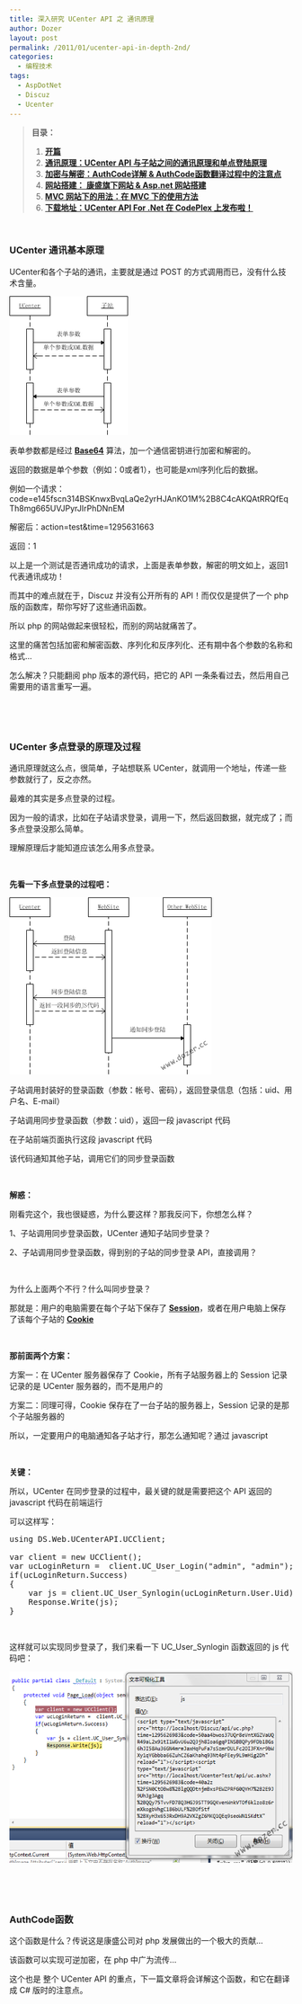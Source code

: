 ```yaml
---
title: 深入研究 UCenter API 之 通讯原理
author: Dozer
layout: post
permalink: /2011/01/ucenter-api-in-depth-2nd/
categories:
  - 编程技术
tags:
  - AspDotNet
  - Discuz
  - Ucenter
---
```


> **目录：**
> 
> 1.  <a href="/2011/01/ucenter-api-in-depth-1st/" target="_blank"><strong>开篇</strong></a>
> 2.  <a href="/2011/01/ucenter-api-in-depth-2nd/" target="_blank"><strong>通讯原理：UCenter API 与子站之间的通讯原理和单点登陆原理</strong></a>
> 3.  <a href="/2011/01/ucenter-api-in-depth-3rd/" target="_blank"><strong>加密与解密：AuthCode详解 & AuthCode函数翻译过程中的注意点</strong></a>
> 4.  **<a href="/2011/02/ucenter-api-in-depth-4th/" target="_blank">网站搭建： 康盛旗下网站 & Asp.net 网站搭建</a>**
> 5.  **<a href="/2011/04/ucenter-api-in-depth-5th/" target="_blank">MVC 网站下的用法：在 MVC 下的使用方法</a>**
> 6.  **<a href="/2011/05/ucenter-api-for-net-on-codeplex/" target="_blank">下载地址：UCenter API For .Net 在 CodePlex 上发布啦！</a>**

&nbsp;

### UCenter 通讯基本原理

UCenter和各个子站的通讯，主要就是通过 POST 的方式调用而已，没有什么技术含量。

[<img class="alignnone size-full wp-image-193" title="ucenterapi" alt="ucenterapi" src="/uploads/2011/01/ucenterapi.png" width="211" height="247" />][1]

表单参数都是经过 **<a href="http://zh.wikipedia.org/zh-cn/Base64" target="_blank">Base64</a>** 算法，加一个通信密钥进行加密和解密的。

返回的数据是单个参数（例如：0或者1），也可能是xml序列化后的数据。

例如一个请求：code=e145fscn314BSKnwxBvqLaQe2yrHJAnKO1M%2B8C4cAKQAtRRQfEqTh8mg665UVJPyrJIrPhDNnEM

解密后：action=test&time=1295631663

返回：1

以上是一个测试是否通讯成功的请求，上面是表单参数，解密的明文如上，返回1代表通讯成功！

<!--more-->

而其中的难点就在于，Discuz 并没有公开所有的 API！而仅仅是提供了一个 php 版的函数库，帮你写好了这些通讯函数。

所以 php 的网站做起来很轻松，而别的网站就痛苦了。

这里的痛苦包括加密和解密函数、序列化和反序列化、还有期中各个参数的名称和格式…

怎么解决？只能翻阅 php 版本的源代码，把它的 API 一条条看过去，然后用自己需要用的语言重写一遍。

&nbsp;

&nbsp;

### UCenter 多点登录的原理及过程

通讯原理就这么点，很简单，子站想联系 UCenter，就调用一个地址，传递一些参数就行了，反之亦然。

最难的其实是多点登录的过程。

因为一般的请求，比如在子站请求登录，调用一下，然后返回数据，就完成了；而多点登录没那么简单。

理解原理后才能知道应该怎么用多点登录。

&nbsp;

**先看一下多点登录的过程吧：**

[<img class="alignnone size-full wp-image-130" title="login" alt="login" src="/uploads/2011/01/login.png" width="360" height="315" />][2]

子站调用封装好的登录函数（参数：帐号、密码），返回登录信息（包括：uid、用户名、E-mail）

子站调用同步登录函数（参数：uid），返回一段 javascript 代码

在子站前端页面执行这段 javascript 代码

该代码通知其他子站，调用它们的同步登录函数

&nbsp;

**解惑：**

刚看完这个，我也很疑惑，为什么要这样？那我反问下，你想怎么样？

1、子站调用同步登录函数，UCenter 通知子站同步登录？

2、子站调用同步登录函数，得到别的子站的同步登录 API，直接调用？

&nbsp;

为什么上面两个不行？什么叫同步登录？

那就是：用户的电脑需要在每个子站下保存了 **<a href="http://www.google.com/search?q=asp.net+session" target="_blank">Session</a>**，或者在用户电脑上保存了该每个子站的 **<a href="http://www.google.com/search?q=cookie" target="_blank">Cookie</a>**

&nbsp;

**那前面两个方案：**

方案一：在 UCenter 服务器保存了 Cookie，所有子站服务器上的 Session 记录记录的是 UCenter 服务器的，而不是用户的

方案二：同理可得，Cookie 保存在了一台子站的服务器上，Session 记录的是那个子站服务器的

所以，一定要用户的电脑通知各子站才行，那怎么通知呢？通过 javascript

&nbsp;

**关键：**

所以，UCenter 在同步登录的过程中，最关键的就是需要把这个 API 返回的 javascript 代码在前端运行

可以这样写：

<pre class="brush:csharp">using DS.Web.UCenterAPI.UCClient;

var client = new UCClient();
var ucLoginReturn =  client.UC_User_Login("admin", "admin");
if(ucLoginReturn.Success)
{
    var js = client.UC_User_Synlogin(ucLoginReturn.User.Uid);
    Response.Write(js);
}</pre>

&nbsp;

这样就可以实现同步登录了，我们来看一下 UC\_User\_Synlogin 函数返回的 js 代码吧：

[<img class="alignnone size-full wp-image-132" title="login_js" alt="login_js" src="/uploads/2011/01/login_js.png" width="545" height="341" />][3]

&nbsp;

&nbsp;

### AuthCode函数

这个函数是什么？传说这是康盛公司对 php 发展做出的一个极大的贡献…

该函数可以实现可逆加密，在 php 中广为流传…

这个也是 整个 UCenter API 的重点，下一篇文章将会详解这个函数，和它在翻译成 C# 版时的注意点。

 [1]: /uploads/2011/01/ucenterapi.png
 [2]: /uploads/2011/01/login.png
 [3]: /uploads/2011/01/login_js.png
